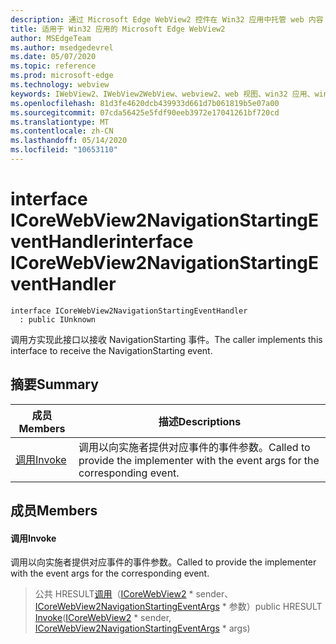 ```yaml
---
description: 通过 Microsoft Edge WebView2 控件在 Win32 应用中托管 web 内容
title: 适用于 Win32 应用的 Microsoft Edge WebView2
author: MSEdgeTeam
ms.author: msedgedevrel
ms.date: 05/07/2020
ms.topic: reference
ms.prod: microsoft-edge
ms.technology: webview
keywords: IWebView2、IWebView2WebView、webview2、web 视图、win32 应用、win32、edge、ICoreWebView2、ICoreWebView2Controller、浏览器控件、边缘 html
ms.openlocfilehash: 81d3fe4620dcb439933d661d7b061819b5e07a00
ms.sourcegitcommit: 07cda56425e5fdf90eeb3972e17041261bf720cd
ms.translationtype: MT
ms.contentlocale: zh-CN
ms.lasthandoff: 05/14/2020
ms.locfileid: "10653110"
---
```

# <span data-ttu-id="c5da8-104">interface ICoreWebView2NavigationStartingEventHandler</span><span class="sxs-lookup"><span data-stu-id="c5da8-104">interface ICoreWebView2NavigationStartingEventHandler</span></span> 

```
interface ICoreWebView2NavigationStartingEventHandler
  : public IUnknown
```

<span data-ttu-id="c5da8-105">调用方实现此接口以接收 NavigationStarting 事件。</span><span class="sxs-lookup"><span data-stu-id="c5da8-105">The caller implements this interface to receive the NavigationStarting event.</span></span>

## <span data-ttu-id="c5da8-106">摘要</span><span class="sxs-lookup"><span data-stu-id="c5da8-106">Summary</span></span>

 <span data-ttu-id="c5da8-107">成员</span><span class="sxs-lookup"><span data-stu-id="c5da8-107">Members</span></span>                        | <span data-ttu-id="c5da8-108">描述</span><span class="sxs-lookup"><span data-stu-id="c5da8-108">Descriptions</span></span>
--------------------------------|---------------------------------------------
[<span data-ttu-id="c5da8-109">调用</span><span class="sxs-lookup"><span data-stu-id="c5da8-109">Invoke</span></span>](#invoke) | <span data-ttu-id="c5da8-110">调用以向实施者提供对应事件的事件参数。</span><span class="sxs-lookup"><span data-stu-id="c5da8-110">Called to provide the implementer with the event args for the corresponding event.</span></span>

## <span data-ttu-id="c5da8-111">成员</span><span class="sxs-lookup"><span data-stu-id="c5da8-111">Members</span></span>

#### <span data-ttu-id="c5da8-112">调用</span><span class="sxs-lookup"><span data-stu-id="c5da8-112">Invoke</span></span> 

<span data-ttu-id="c5da8-113">调用以向实施者提供对应事件的事件参数。</span><span class="sxs-lookup"><span data-stu-id="c5da8-113">Called to provide the implementer with the event args for the corresponding event.</span></span>

> <span data-ttu-id="c5da8-114">公共 HRESULT[调用](#invoke)（[ICoreWebView2](icorewebview2.md) \* sender、 [ICoreWebView2NavigationStartingEventArgs](icorewebview2navigationstartingeventargs.md) \* 参数）</span><span class="sxs-lookup"><span data-stu-id="c5da8-114">public HRESULT [Invoke](#invoke)([ICoreWebView2](icorewebview2.md) \* sender, [ICoreWebView2NavigationStartingEventArgs](icorewebview2navigationstartingeventargs.md) \* args)</span></span>

